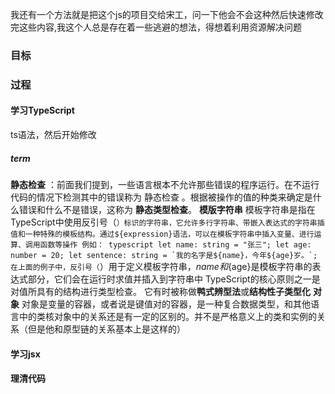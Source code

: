 我还有一个方法就是把这个js的项目交给宋工，问一下他会不会这种然后快速修改完这些内容,我这个人总是存在着一些逃避的想法，得想着利用资源解决问题
### 目标
### 过程
#### 学习TypeScript
ts语法，然后开始修改
##### term
**静态检查** ：前面我们提到，一些语言根本不允许那些错误的程序运行。在不运行代码的情况下检测其中的错误称为 静态检查 。根据被操作的值的种类来确定是什么错误和什么不是错误，这称为 **静态类型检查**。
**模版字符串**
模板字符串是指在TypeScript中使用反引号（``）标识的字符串，它允许多行字符串、带嵌入表达式的字符串插值和一种特殊的模板结构。通过${expression}语法，可以在模板字符串中插入变量、进行运算、调用函数等操作
例如：
typescript
let name: string = "张三";
let age: number = 20;
let sentence: string = `我的名字是${name}，今年${age}岁。`;
在上面的例子中，反引号（``）用于定义模板字符串，${name}和${age}是模板字符串的表达式部分，它们会在运行时求值并插入到字符串中
TypeScript的核心原则之一是对值所具有的结构进行类型检查。 它有时被称做**鸭式辨型法**或**结构性子类型化**
**对象**
对象是变量的容器，或者说是键值对的容器，是一种复合数据类型，和其他语言中的类核对象中的关系还是有一定的区别的。并不是严格意义上的类和实例的关系（但是他和原型链的关系基本上是这样的）
#### 学习jsx

#### 理清代码

